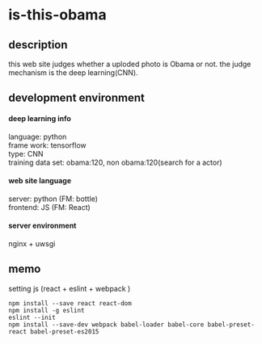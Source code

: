 # is-this-obama

## description
this web site judges whether a uploded photo is Obama or not. the judge mechanism is the deep learning(CNN).


## development environment

#### deep learning info
language: python   
frame work: tensorflow  
type: CNN  
training data set: obama:120, non obama:120(search for a actor)  

#### web site language
server: python (FM: bottle)  
frontend: JS (FM: React)

#### server environment
nginx + uwsgi





## memo

setting js (react + eslint + webpack )
```
npm install --save react react-dom
npm install -g eslint
eslint --init
npm install --save-dev webpack babel-loader babel-core babel-preset-react babel-preset-es2015
```
